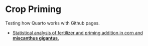 # Crop Priming

Testing how Quarto works with Github pages.

* [Statistical analysis of fertilizer and priming addition in corn and **miscanthus gigantus**.](statistics.html)